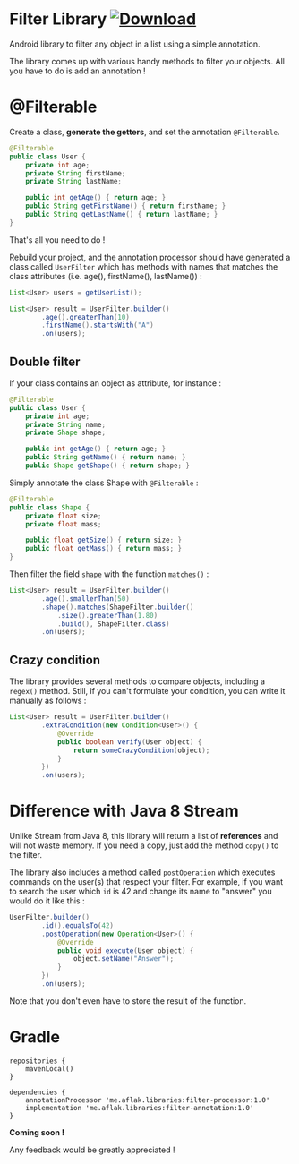 # Filter Library [ ![Download](https://api.bintray.com/packages/omaflak/maven/filter-annotation/images/download.svg) ](https://bintray.com/omaflak/maven/filter-annotation/_latestVersion)

Android library to filter any object in a list using a simple annotation.

The library comes up with various handy methods to filter your objects. All you have to do is add an annotation !

# @Filterable

Create a class, **generate the getters**, and set the annotation `@Filterable`.

```Java
@Filterable
public class User {
    private int age;
    private String firstName;
    private String lastName;

    public int getAge() { return age; }
    public String getFirstName() { return firstName; }
    public String getLastName() { return lastName; }
}
```

That's all you need to do !

Rebuild your project, and the annotation processor should have generated a class called `UserFilter` which has methods with names that matches the class attributes (i.e. age(), firstName(), lastName()) :

```Java
List<User> users = getUserList();

List<User> result = UserFilter.builder()
        .age().greaterThan(10)
        .firstName().startsWith("A")
        .on(users);
```

## Double filter

If your class contains an object as attribute, for instance :

```Java
@Filterable
public class User {
    private int age;
    private String name;
    private Shape shape;

    public int getAge() { return age; }
    public String getName() { return name; }
    public Shape getShape() { return shape; }
```

Simply annotate the class Shape with `@Filterable` :

```Java
@Filterable
public class Shape {
    private float size;
    private float mass;

    public float getSize() { return size; }
    public float getMass() { return mass; }
}
```

Then filter the field `shape` with the function `matches()` :

```Java
List<User> result = UserFilter.builder()
        .age().smallerThan(50)
        .shape().matches(ShapeFilter.builder()
            .size().greaterThan(1.80)
            .build(), ShapeFilter.class)
        .on(users);
```

## Crazy condition

The library provides several methods to compare objects, including a `regex()` method. Still, if you can't formulate your condition, you can write it manually as follows :

```Java
List<User> result = UserFilter.builder()
        .extraCondition(new Condition<User>() {
            @Override
            public boolean verify(User object) {
                return someCrazyCondition(object);
            }
        })
        .on(users);
```

 # Difference with Java 8 Stream
 
Unlike Stream from Java 8, this library will return a list of **references** and will not waste memory. If you need a copy, just add the method `copy()` to the filter.
 
The library also includes a method called `postOperation` which executes commands on the user(s) that respect your filter. For example, if you want to search the user which `id` is 42 and change its name to "answer" you would do it like this :

```Java
UserFilter.builder()
        .id().equalsTo(42)
        .postOperation(new Operation<User>() {
            @Override
            public void execute(User object) {
                object.setName("Answer");
            }
        })
        .on(users);
 ```
 Note that you don't even have to store the result of the function.
 
 # Gradle

```Gradle
repositories {
	mavenLocal()
}

dependencies {
    annotationProcessor 'me.aflak.libraries:filter-processor:1.0'
    implementation 'me.aflak.libraries:filter-annotation:1.0'
}
```

**Coming soon !**
 
Any feedback would be greatly appreciated !
